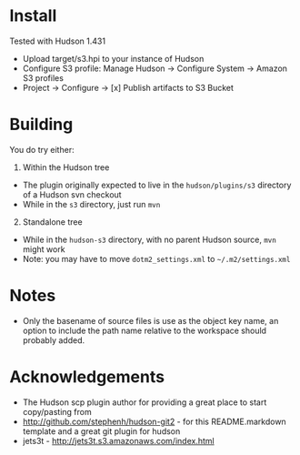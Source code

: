 
Install
=======

Tested with Hudson 1.431

* Upload target/s3.hpi to your instance of Hudson
* Configure S3 profile: Manage Hudson -> Configure System -> Amazon S3 profiles
* Project -> Configure -> [x] Publish artifacts to S3 Bucket

Building
========

You do try either:

1. Within the Hudson tree
  * The plugin originally expected to live in the `hudson/plugins/s3` directory of a Hudson svn checkout
  * While in the `s3` directory, just run `mvn`
2. Standalone tree
  * While in the `hudson-s3` directory, with no parent Hudson source, `mvn` might work
  * Note: you may have to move `dotm2_settings.xml` to `~/.m2/settings.xml`

Notes
=====

* Only the basename of source files is use as the object key name, an option to include the path name relative to the workspace should probably added.

Acknowledgements
================

* The Hudson scp plugin author for providing a great place to start copy/pasting from
* http://github.com/stephenh/hudson-git2 - for this README.markdown template and a great git plugin for hudson
* jets3t - http://jets3t.s3.amazonaws.com/index.html
